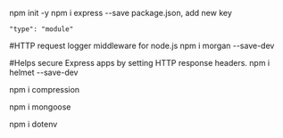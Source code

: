 npm init -y
npm i express --save
package.json, add new key
```
"type": "module"
```
#HTTP request logger middleware for node.js
npm i morgan --save-dev

#Helps secure Express apps by setting HTTP response headers.
npm i helmet --save-dev

npm i compression

npm i mongoose

npm i dotenv
